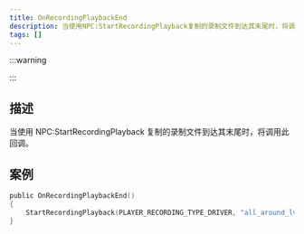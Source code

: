 ```yaml
---
title: OnRecordingPlaybackEnd
description: 当使用NPC:StartRecordingPlayback复制的录制文件到达其末尾时，将调用此回调。
tags: []
---
```


:::warning

:::

## 描述

当使用 NPC:StartRecordingPlayback 复制的录制文件到达其末尾时，将调用此回调。

## 案例

```c
public OnRecordingPlaybackEnd()
{
    StartRecordingPlayback(PLAYER_RECORDING_TYPE_DRIVER, "all_around_lv_bus"); //这将在录制的文件完成复制后再次启动。
}
```
